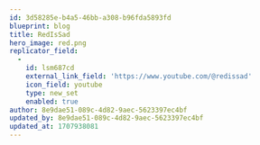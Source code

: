 ```yaml
---
id: 3d58285e-b4a5-46bb-a308-b96fda5893fd
blueprint: blog
title: RedIsSad
hero_image: red.png
replicator_field:
  -
    id: lsm687cd
    external_link_field: 'https://www.youtube.com/@redissad'
    icon_field: youtube
    type: new_set
    enabled: true
author: 8e9dae51-089c-4d82-9aec-5623397ec4bf
updated_by: 8e9dae51-089c-4d82-9aec-5623397ec4bf
updated_at: 1707938081
---
```

